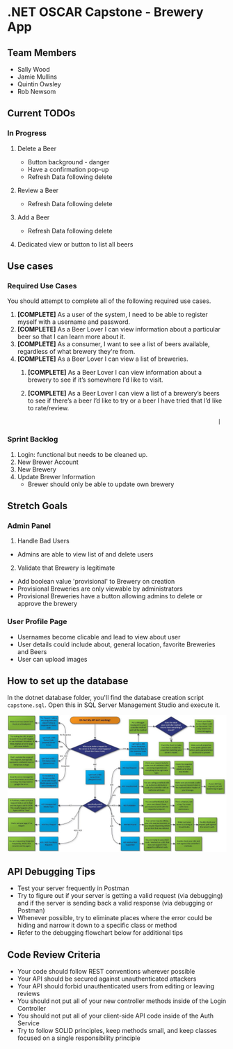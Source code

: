 # .NET OSCAR  Capstone - Brewery App

## Team Members
- Sally Wood
- Jamie Mullins
- Quintin Owsley
- Rob Newsom

## Current TODOs

### In Progress

1. Delete a Beer
    - Button background - danger 
    - Have a confirmation pop-up
    - Refresh Data following delete
2. Review a Beer
    - Refresh Data following delete
3. Add a Beer
    - Refresh Data following delete

4. Dedicated view or button to list all beers

## Use cases

### Required Use Cases
You should attempt to complete all of the following required use cases.

1. **[COMPLETE]** As a user of the system, I need to be able to register myself with a username and password.
2. **[COMPLETE]** As a Beer Lover I can view information about a particular beer so that I can learn more about it.
3. **[COMPLETE]** As a consumer, I want to see a list of beers available, regardless of what brewery they're from.
4. **[COMPLETE]** As a Beer Lover I can view a list of breweries.
   1. **[COMPLETE]** As a Beer Lover I can view information about a brewery to see if it’s somewhere I’d like to visit.
   2. **[COMPLETE]** As a Beer Lover I can view a list of a brewery’s beers to see if there’s a beer I’d like to try or a beer I have tried that I’d like to rate/review.

                                                                       |
### Sprint Backlog

1. Login: functional but needs to be cleaned up.
2. New Brewer Account
3. New Brewery
4. Update Brewer Information
    - Brewer should only be able to update own brewery

## Stretch Goals

### Admin Panel

1. Handle Bad Users
  - Admins are able to view list of and delete users

2. Validate that Brewery is legitimate
  - Add boolean value 'provisional' to Brewery on creation
  - Provisional Breweries are only viewable by administrators
  - Provisional Breweries have a button allowing admins to delete or approve the brewery

### User Profile Page
  - Usernames become clicable and lead to view about user
  - User details could include about, general location, favorite Breweries and Beers
  - User can upload images


## How to set up the database

In the dotnet database folder, you'll find the database creation script `capstone.sql`. Open this in SQL Server Management Studio and execute it.



![Database schema](/vue/src/assets/readme/troubleshoot.jpg)

## API Debugging Tips

- Test your server frequently in Postman
- Try to figure out if your server is getting a valid request (via debugging) and if the server is sending back a valid response (via debugging or Postman)
- Whenever possible, try to eliminate places where the error could be hiding and narrow it down to a specific class or method
- Refer to the debugging flowchart below for additional tips



## Code Review Criteria

- Your code should follow REST conventions wherever possible
- Your API should be secured against unauthenticated attackers
- Your API should forbid unauthenticated users from editing or leaving reviews
- You should not put all of your new controller methods inside of the Login Controller
- You should not put all of your client-side API code inside of the Auth Service
- Try to follow SOLID principles, keep methods small, and keep classes focused on a single responsibility principle